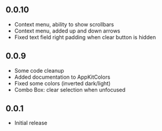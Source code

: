 ## 0.0.10

 * Context menu, ability to show scrollbars
 * Context menu, added up and down arrows
 * Fixed text field right padding when clear button is hidden

## 0.0.9

 * Some code cleanup
 * Added documentation to AppKitColors
 * Fixed some colors (inverted dark/light)
 * Combo Box: clear selection when unfocused

## 0.0.1

* Initial release
